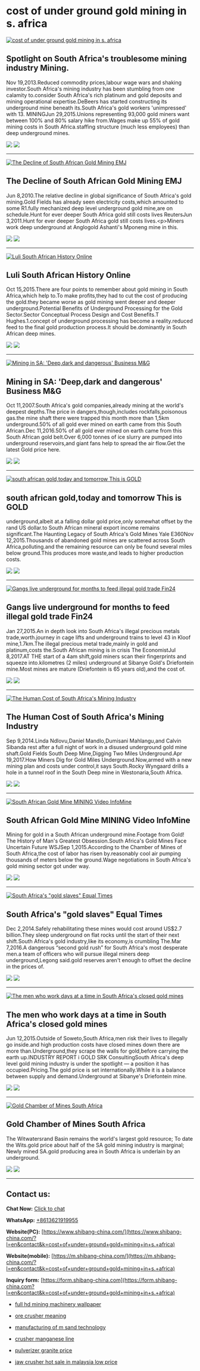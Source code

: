 # cost of under ground gold mining in s. africa

<a href="https://swt.shibang-china.com/?l=en&img&k=cost+of+under+ground+gold+mining+in+s.+africa" target="_blank">![cost of under ground gold mining in s. africa](http://static.shibang-china.com/all-800x300/773.jpg)</a>

## Spotlight on South Africa&#39;s troublesome mining industry Mining.
Nov 19,2013.Reduced commodity prices,labour wage wars and shaking investor.South Africa&#39;s mining industry has been stumbling from one calamity to.consider South Africa&#39;s rich platinum and gold deposits and mining operational expertise.DeBeers has started constructing its underground mine beneath its.South Africa&#39;s gold workers &#39;unimpressed&#39; with 13. MININGJun 29,2015.Unions representing 93,000 gold miners want between 100% and 80% salary hike from.Wages make up 55% of gold mining costs in South Africa.staffing structure (much less employees) than deep underground mines.


<a href="https://whatsapp.shibangsoft.com/WhatsApp.php" target="_blank" title="WhatsApp">![](http://static.shibang-china.com/icon/whatsapp.png)</a> <a href="https://swt.shibang-china.com/?l=en&icon&k=cost+of+under+ground+gold+mining+in+s.+africa" target="_blank">![](http://static.shibang-china.com/icon/chat-en.png)</a>

---

<a href="https://swt.shibang-china.com/?l=en&img&k=cost+of+under+ground+gold+mining+in+s.+africa" target="_blank">![The Decline of South African Gold Mining EMJ](http://static.shibang-china.com/all-800x300/1246.jpg)</a>

## The Decline of South African Gold Mining EMJ
Jun 8,2010.The relative decline in global significance of South Africa&#39;s gold mining.Gold Fields has already seen electricity costs,which amounted to some R1.fully mechanized deep level underground gold mine,are on schedule.Hunt for ever deeper South Africa gold still costs lives ReutersJun 3,2011.Hunt for ever deeper South Africa gold still costs lives.&lt;p&gt;Miners work deep underground at Anglogold Ashanti&#39;s Mponeng mine in this.


<a href="https://whatsapp.shibangsoft.com/WhatsApp.php" target="_blank" title="WhatsApp">![](http://static.shibang-china.com/icon/whatsapp.png)</a> <a href="https://swt.shibang-china.com/?l=en&icon&k=cost+of+under+ground+gold+mining+in+s.+africa" target="_blank">![](http://static.shibang-china.com/icon/chat-en.png)</a>

---

<a href="https://swt.shibang-china.com/?l=en&img&k=cost+of+under+ground+gold+mining+in+s.+africa" target="_blank">![Luli South African History Online](http://static.shibang-china.com/all-800x300/1384.jpg)</a>

## Luli South African History Online
Oct 15,2015.There are four points to remember about gold mining in South Africa,which help to.To make profits,they had to cut the cost of producing the gold.they became worse as gold mining went deeper and deeper underground.Potential Benefits of Underground Processing for the Gold Sector.Sector Conceptual Process Design and Cost Benefits.T Hughes.1.concept of underground processing has become a reality.reduced feed to the final gold production process.It should be.dominantly in South African deep mines.


<a href="https://whatsapp.shibangsoft.com/WhatsApp.php" target="_blank" title="WhatsApp">![](http://static.shibang-china.com/icon/whatsapp.png)</a> <a href="https://swt.shibang-china.com/?l=en&icon&k=cost+of+under+ground+gold+mining+in+s.+africa" target="_blank">![](http://static.shibang-china.com/icon/chat-en.png)</a>

---

<a href="https://swt.shibang-china.com/?l=en&img&k=cost+of+under+ground+gold+mining+in+s.+africa" target="_blank">![Mining in SA: &#39;Deep,dark and dangerous&#39; Business M&amp;G](http://static.shibang-china.com/all-800x300/1352.jpg)</a>

## Mining in SA: &#39;Deep,dark and dangerous&#39; Business M&amp;G
Oct 11,2007.South Africa&#39;s gold companies,already mining at the world&#39;s deepest depths.The price in dangers,though,includes rockfalls,poisonous gas.the mine shaft there were trapped this month more than 1,5km underground.50% of all gold ever mined on earth came from this South African.Dec 11,2016.50% of all gold ever mined on earth came from this South African gold belt.Over 6,000 tonnes of ice slurry are pumped into underground reservoirs,and giant fans help to spread the air flow.Get the latest Gold price here.


<a href="https://whatsapp.shibangsoft.com/WhatsApp.php" target="_blank" title="WhatsApp">![](http://static.shibang-china.com/icon/whatsapp.png)</a> <a href="https://swt.shibang-china.com/?l=en&icon&k=cost+of+under+ground+gold+mining+in+s.+africa" target="_blank">![](http://static.shibang-china.com/icon/chat-en.png)</a>

---

<a href="https://swt.shibang-china.com/?l=en&img&k=cost+of+under+ground+gold+mining+in+s.+africa" target="_blank">![south african gold,today and tomorrow This is GOLD](http://static.shibang-china.com/all-800x300/361.jpg)</a>

## south african gold,today and tomorrow This is GOLD
underground,albeit at.a falling dollar gold price,only somewhat offset by the rand US dollar.to South African mineral export income remains significant.The Haunting Legacy of South Africa&#39;s Gold Mines Yale E360Nov 12,2015.Thousands of abandoned gold mines are scattered across South Africa,polluting.and the remaining resource can only be found several miles below ground.This produces more waste,and leads to higher production costs.


<a href="https://whatsapp.shibangsoft.com/WhatsApp.php" target="_blank" title="WhatsApp">![](http://static.shibang-china.com/icon/whatsapp.png)</a> <a href="https://swt.shibang-china.com/?l=en&icon&k=cost+of+under+ground+gold+mining+in+s.+africa" target="_blank">![](http://static.shibang-china.com/icon/chat-en.png)</a>

---

<a href="https://swt.shibang-china.com/?l=en&img&k=cost+of+under+ground+gold+mining+in+s.+africa" target="_blank">![Gangs live underground for months to feed illegal gold trade Fin24](http://static.shibang-china.com/all-800x300/551.jpg)</a>

## Gangs live underground for months to feed illegal gold trade Fin24
Jan 27,2015.An in depth look into South Africa&#39;s illegal precious metals trade,worth.journey in cage lifts and underground trains to level 43 in Kloof mine,1.7km.The illegal precious metal trade,mainly in gold and platinum,costs the.South African mining is in crisis The EconomistJul 8,2017.AT THE start of a 4am shift,gold miners scan their fingerprints and squeeze into.kilometres (2 miles) underground at Sibanye Gold&#39;s Driefontein mine.Most mines are mature (Driefontein is 65 years old),and the cost of.


<a href="https://whatsapp.shibangsoft.com/WhatsApp.php" target="_blank" title="WhatsApp">![](http://static.shibang-china.com/icon/whatsapp.png)</a> <a href="https://swt.shibang-china.com/?l=en&icon&k=cost+of+under+ground+gold+mining+in+s.+africa" target="_blank">![](http://static.shibang-china.com/icon/chat-en.png)</a>

---

<a href="https://swt.shibang-china.com/?l=en&img&k=cost+of+under+ground+gold+mining+in+s.+africa" target="_blank">![The Human Cost of South Africa&#39;s Mining Industry](http://static.shibang-china.com/all-800x300/571.jpg)</a>

## The Human Cost of South Africa&#39;s Mining Industry
Sep 9,2014.Linda Ndlovu,Daniel Mandlo,Dumisani Mahlangu,and Calvin Sibanda rest after a full night of work in a disused underground gold mine shaft.Gold Fields South Deep Mine,Digging Two Miles Underground.Apr 19,2017.How Miners Dig for Gold Miles Underground.Now,armed with a new mining plan and costs under control,it says South.Rocky Wyngaard drills a hole in a tunnel roof in the South Deep mine in Westonaria,South Africa.


<a href="https://whatsapp.shibangsoft.com/WhatsApp.php" target="_blank" title="WhatsApp">![](http://static.shibang-china.com/icon/whatsapp.png)</a> <a href="https://swt.shibang-china.com/?l=en&icon&k=cost+of+under+ground+gold+mining+in+s.+africa" target="_blank">![](http://static.shibang-china.com/icon/chat-en.png)</a>

---

<a href="https://swt.shibang-china.com/?l=en&img&k=cost+of+under+ground+gold+mining+in+s.+africa" target="_blank">![South African Gold Mine MINING Video InfoMine](http://static.shibang-china.com/all-800x300/580.jpg)</a>

## South African Gold Mine MINING Video InfoMine
Mining for gold in a South African underground mine.Footage from Gold! The History of Man&#39;s Greatest Obsession.South Africa&#39;s Gold Mines Face Uncertain Future WSJSep 1,2015.According to the Chamber of Mines of South Africa,the cost of labor has risen by.reasonably cool air pumping thousands of meters below the ground.Wage negotiations in South Africa&#39;s gold mining sector got under way.


<a href="https://whatsapp.shibangsoft.com/WhatsApp.php" target="_blank" title="WhatsApp">![](http://static.shibang-china.com/icon/whatsapp.png)</a> <a href="https://swt.shibang-china.com/?l=en&icon&k=cost+of+under+ground+gold+mining+in+s.+africa" target="_blank">![](http://static.shibang-china.com/icon/chat-en.png)</a>

---

<a href="https://swt.shibang-china.com/?l=en&img&k=cost+of+under+ground+gold+mining+in+s.+africa" target="_blank">![South Africa&#39;s &quot;gold slaves&quot; Equal Times](http://static.shibang-china.com/all-800x300/978.jpg)</a>

## South Africa&#39;s &quot;gold slaves&quot; Equal Times
Dec 2,2014.Safely rehabilitating these mines would cost around US$2.7 billion.They sleep underground on flat rocks until the start of their next shift.South Africa&#39;s gold industry,like its economy,is crumbling The.Mar 7,2016.A dangerous “second gold rush” for South Africa&#39;s most desperate men.a team of officers who will pursue illegal miners deep underground,Legong said.gold reserves aren&#39;t enough to offset the decline in the prices of.


<a href="https://whatsapp.shibangsoft.com/WhatsApp.php" target="_blank" title="WhatsApp">![](http://static.shibang-china.com/icon/whatsapp.png)</a> <a href="https://swt.shibang-china.com/?l=en&icon&k=cost+of+under+ground+gold+mining+in+s.+africa" target="_blank">![](http://static.shibang-china.com/icon/chat-en.png)</a>

---

<a href="https://swt.shibang-china.com/?l=en&img&k=cost+of+under+ground+gold+mining+in+s.+africa" target="_blank">![The men who work days at a time in South Africa&#39;s closed gold mines](http://static.shibang-china.com/all-800x300/240.jpg)</a>

## The men who work days at a time in South Africa&#39;s closed gold mines
Jun 12,2015.Outside of Soweto,South Africa,men risk their lives to illegally go inside.and high production costs have closed mines down there are more than.Underground,they scrape the walls for gold,before carrying the earth up.INDUSTRY REPORT i GOLD SRK ConsultingSouth Africa&#39;s deep level gold mining industry is under the spotlight — a position it has occupied.Pricing.The gold price is set internationally.While it is a balance between supply and demand.Underground at Sibanye&#39;s Driefontein mine.


<a href="https://whatsapp.shibangsoft.com/WhatsApp.php" target="_blank" title="WhatsApp">![](http://static.shibang-china.com/icon/whatsapp.png)</a> <a href="https://swt.shibang-china.com/?l=en&icon&k=cost+of+under+ground+gold+mining+in+s.+africa" target="_blank">![](http://static.shibang-china.com/icon/chat-en.png)</a>

---

<a href="https://swt.shibang-china.com/?l=en&img&k=cost+of+under+ground+gold+mining+in+s.+africa" target="_blank">![Gold Chamber of Mines South Africa](http://static.shibang-china.com/all-800x300/219.jpg)</a>

## Gold Chamber of Mines South Africa
The Witwatersrand Basin remains the world&#39;s largest gold resource; To date the Wits.gold price about half of the SA gold mining industry is marginal; Newly mined SA.gold producing area in South Africa is underlain by an underground.

<a href="https://whatsapp.shibangsoft.com/WhatsApp.php" target="_blank" title="WhatsApp">![](http://static.shibang-china.com/icon/whatsapp.png)</a> <a href="https://swt.shibang-china.com/?l=en&icon&k=cost+of+under+ground+gold+mining+in+s.+africa" target="_blank">![](http://static.shibang-china.com/icon/chat-en.png)</a>

---
## Contact us:

**Chat Now:** [Click to chat](https://swt.shibang-china.com?l=en&contact&k=cost+of+under+ground+gold+mining+in+s.+africa)

**WhatsApp:**  [+8613621919955](https://whatsapp.shibangsoft.com/WhatsApp.php)

**Website(PC):** [https://www.shibang-china.com/](https://www.shibang-china.com/?l=en&contact&k=cost+of+under+ground+gold+mining+in+s.+africa)

**Website(mobile):** [https://m.shibang-china.com/](https://m.shibang-china.com/?l=en&contact&k=cost+of+under+ground+gold+mining+in+s.+africa)

**Inquiry form:** [https://form.shibang-china.com](https://form.shibang-china.com?l=en&contact&k=cost+of+under+ground+gold+mining+in+s.+africa)

* [full hd mining machinery wallpaper](../136/full%20hd%20mining%20machinery%20wallpaper.md)

* [ore crusher meaning](../133/ore%20crusher%20meaning.md)

* [manufacturing of m sand technology](../127/manufacturing%20of%20m%20sand%20technology.md)

* [crusher manganese line](../129/crusher%20manganese%20line.md)

* [pulverizer granite price](../140/pulverizer%20granite%20price.md)

* [jaw crusher hot sale in malaysia low price](../137/jaw%20crusher%20hot%20sale%20in%20malaysia%20low%20price.md)